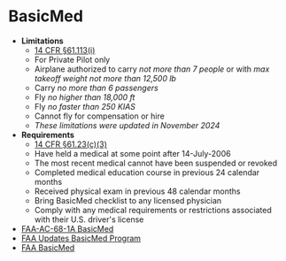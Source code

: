 # BasicMed

* **Limitations**
  * [14 CFR &sect;61.113(i)](https://www.ecfr.gov/current/title-14/chapter-I/subchapter-D/part-61/subpart-E/section-61.113#p-61.113(i))
  * For Private Pilot only
  * Airplane authorized to carry *not more than 7 people* or with *max takeoff weight not more than 12,500 lb*
  * Carry *no more than 6 passengers*
  * Fly *no higher than 18,000 ft*
  * Fly *no faster than 250 KIAS*
  * Cannot fly for compensation or hire
  * *These limitations were updated in November 2024*
* **Requirements**
  * [14 CFR &sect;61.23(c)(3)](https://www.ecfr.gov/current/title-14/part-61/section-61.23#p-61.23(c)(3))
  * Have held a medical at some point after 14-July-2006
  * The most recent medical cannot have been suspended or revoked
  * Completed medical education course in previous 24 calendar months
  * Received physical exam in previous 48 calendar months
  * Bring BasicMed checklist to any licensed physician
  * Comply with any medical requirements or restrictions associated with their U.S. driver's license
* [FAA-AC-68-1A BasicMed](https://www.faa.gov/regulations_policies/advisory_circulars/index.cfm/go/document.information/documentID/1031168)
* [FAA Updates BasicMed Program](https://www.faa.gov/newsroom/faa-updates-basicmed-program)
* [FAA BasicMed](https://www.faa.gov/licenses_certificates/airmen_certification/basic_med)
